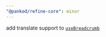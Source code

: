 ```yaml
---
"@pankod/refine-core": minor
---
```


add translate support to [`useBreadcrumb`](https://refine.dev/docs/core/hooks/useBreadcrumb/)
